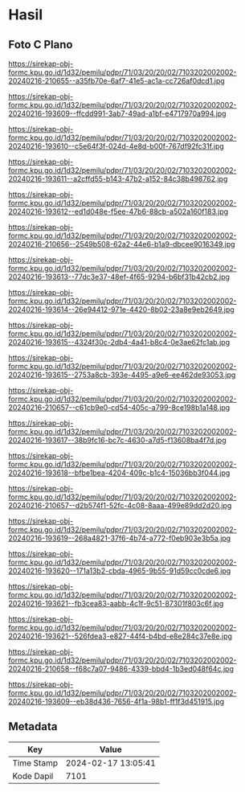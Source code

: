 # Hasil

## Foto C Plano

https://sirekap-obj-formc.kpu.go.id/1d32/pemilu/pdpr/71/03/20/20/02/7103202002002-20240216-210655--a35fb70e-6af7-41e5-ac1a-cc726af0dcd1.jpg

https://sirekap-obj-formc.kpu.go.id/1d32/pemilu/pdpr/71/03/20/20/02/7103202002002-20240216-193609--ffcdd991-3ab7-49ad-a1bf-e4717970a994.jpg

https://sirekap-obj-formc.kpu.go.id/1d32/pemilu/pdpr/71/03/20/20/02/7103202002002-20240216-193610--c5e64f3f-024d-4e8d-b00f-767df92fc31f.jpg

https://sirekap-obj-formc.kpu.go.id/1d32/pemilu/pdpr/71/03/20/20/02/7103202002002-20240216-193611--a2cffd55-b143-47b2-a152-84c38b498762.jpg

https://sirekap-obj-formc.kpu.go.id/1d32/pemilu/pdpr/71/03/20/20/02/7103202002002-20240216-193612--ed1d048e-f5ee-47b6-88cb-a502a160f183.jpg

https://sirekap-obj-formc.kpu.go.id/1d32/pemilu/pdpr/71/03/20/20/02/7103202002002-20240216-210656--2549b508-62a2-44e6-b1a9-dbcee9016349.jpg

https://sirekap-obj-formc.kpu.go.id/1d32/pemilu/pdpr/71/03/20/20/02/7103202002002-20240216-193613--77dc3e37-48ef-4f65-9294-b6bf31b42cb2.jpg

https://sirekap-obj-formc.kpu.go.id/1d32/pemilu/pdpr/71/03/20/20/02/7103202002002-20240216-193614--26e94412-971e-4420-8b02-23a8e9eb2649.jpg

https://sirekap-obj-formc.kpu.go.id/1d32/pemilu/pdpr/71/03/20/20/02/7103202002002-20240216-193615--4324f30c-2db4-4a41-b8c4-0e3ae62fc1ab.jpg

https://sirekap-obj-formc.kpu.go.id/1d32/pemilu/pdpr/71/03/20/20/02/7103202002002-20240216-193615--2753a8cb-393e-4495-a9e6-ee462de93053.jpg

https://sirekap-obj-formc.kpu.go.id/1d32/pemilu/pdpr/71/03/20/20/02/7103202002002-20240216-210657--c61cb9e0-cd54-405c-a799-8ce198b1a148.jpg

https://sirekap-obj-formc.kpu.go.id/1d32/pemilu/pdpr/71/03/20/20/02/7103202002002-20240216-193617--38b9fc16-bc7c-4630-a7d5-f13608ba4f7d.jpg

https://sirekap-obj-formc.kpu.go.id/1d32/pemilu/pdpr/71/03/20/20/02/7103202002002-20240216-193618--bfbe1bea-4204-409c-b1c4-15036bb3f044.jpg

https://sirekap-obj-formc.kpu.go.id/1d32/pemilu/pdpr/71/03/20/20/02/7103202002002-20240216-210657--d2b574f1-52fc-4c08-8aaa-499e89dd2d20.jpg

https://sirekap-obj-formc.kpu.go.id/1d32/pemilu/pdpr/71/03/20/20/02/7103202002002-20240216-193619--268a4821-37f6-4b74-a772-f0eb903e3b5a.jpg

https://sirekap-obj-formc.kpu.go.id/1d32/pemilu/pdpr/71/03/20/20/02/7103202002002-20240216-193620--171a13b2-cbda-4965-9b55-91d59cc0cde6.jpg

https://sirekap-obj-formc.kpu.go.id/1d32/pemilu/pdpr/71/03/20/20/02/7103202002002-20240216-193621--fb3cea83-aabb-4c1f-9c51-87301f803c6f.jpg

https://sirekap-obj-formc.kpu.go.id/1d32/pemilu/pdpr/71/03/20/20/02/7103202002002-20240216-193621--526fdea3-e827-44f4-b4bd-e8e284c37e8e.jpg

https://sirekap-obj-formc.kpu.go.id/1d32/pemilu/pdpr/71/03/20/20/02/7103202002002-20240216-210658--f68c7a07-9486-4339-bbd4-1b3ed048f64c.jpg

https://sirekap-obj-formc.kpu.go.id/1d32/pemilu/pdpr/71/03/20/20/02/7103202002002-20240216-193609--eb38d436-7656-4f1a-98b1-ff1f3d451915.jpg


## Metadata

| Key        | Value               |
| ---------- | ------------------- |
| Time Stamp | 2024-02-17 13:05:41 |
| Kode Dapil | 7101                |



